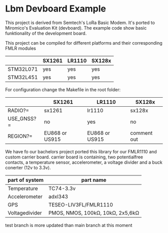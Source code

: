 # Lbm Devboard Example

This project is derived from Semtech's LoRa Basic Modem.
It's ported to Miromico's Evaluation Kit (devboard).
The example code show basic funktionality of the development board.


This project can be compiled for different platforms and their corresponding FMLR modules

||SX1261|LR1110|SX128x|
|-|-|-|-|
|STM32L071|yes|yes|yes|
|STM32L451|yes|yes|yes|

For configuration change the Makefile in the root folder:

||SX1261|LR1110|SX128x|
|-|-|-|-|
|RADIO?=|sx1261|lr1110|sx128x|
|USE_GNSS?=|no|yes|no|
|REGION?=|EU868 or US915|EU868 or US915|comment out|

We have fo our bachelors project ported this library for our FMLR1110  and custom carrier board.
carrier board is containing, two potentialfree contacts, a temperature sensor, accelerometer, a voltage divider and a buck conerter (12v to 3.3v).

| part of system  | part name |
| ------------- | ------------- |
| Temperature  | TC74-3.3v  |
| Accelerometer  | adxl343  |
| GPS  | TESEO-LIV3FL/FMLR1110  |
| Voltagedivider  | PMOS, NMOS, 100kΩ, 10kΩ, 2x5,6kΩ  |

test branch is more updated than main branch at this moment
